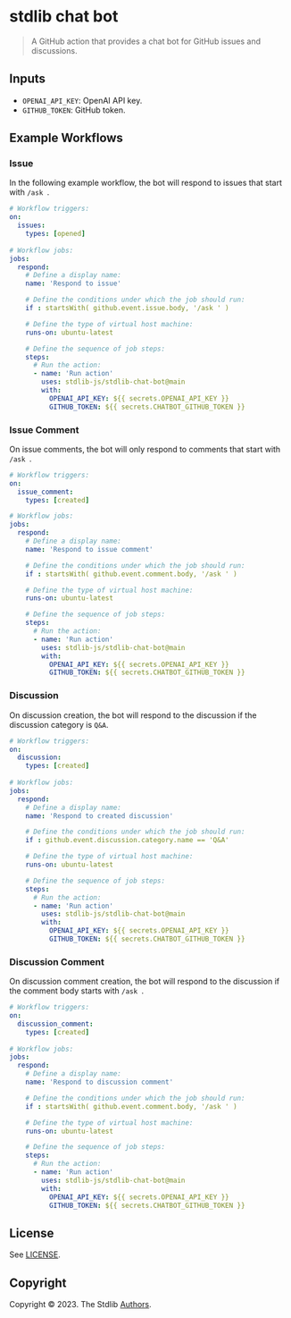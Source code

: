 # stdlib chat bot

> A GitHub action that provides a chat bot for GitHub issues and discussions.

## Inputs

-   `OPENAI_API_KEY`: OpenAI API key.
-   `GITHUB_TOKEN`: GitHub token.

## Example Workflows

### Issue

In the following example workflow, the bot will respond to issues that start with `/ask `.

```yaml
# Workflow triggers:
on:
  issues:
    types: [opened]
    
# Workflow jobs:
jobs:
  respond:
    # Define a display name:
    name: 'Respond to issue'

    # Define the conditions under which the job should run:
    if : startsWith( github.event.issue.body, '/ask ' )

    # Define the type of virtual host machine:
    runs-on: ubuntu-latest

    # Define the sequence of job steps:
    steps:
      # Run the action:
      - name: 'Run action'
        uses: stdlib-js/stdlib-chat-bot@main
        with:
          OPENAI_API_KEY: ${{ secrets.OPENAI_API_KEY }}
          GITHUB_TOKEN: ${{ secrets.CHATBOT_GITHUB_TOKEN }}
```

### Issue Comment

On issue comments, the bot will only respond to comments that start with `/ask `.

```yaml
# Workflow triggers:
on:
  issue_comment:
    types: [created]

# Workflow jobs:
jobs:
  respond:
    # Define a display name:
    name: 'Respond to issue comment'

    # Define the conditions under which the job should run:
    if : startsWith( github.event.comment.body, '/ask ' )

    # Define the type of virtual host machine:
    runs-on: ubuntu-latest

    # Define the sequence of job steps:
    steps:
      # Run the action:
      - name: 'Run action'
        uses: stdlib-js/stdlib-chat-bot@main
        with:
          OPENAI_API_KEY: ${{ secrets.OPENAI_API_KEY }}
          GITHUB_TOKEN: ${{ secrets.CHATBOT_GITHUB_TOKEN }}
```

### Discussion

On discussion creation, the bot will respond to the discussion if the discussion category is `Q&A`.

```yaml
# Workflow triggers:
on:
  discussion:
    types: [created]
    
# Workflow jobs:
jobs:
  respond:
    # Define a display name:
    name: 'Respond to created discussion'

    # Define the conditions under which the job should run:
    if : github.event.discussion.category.name == 'Q&A'

    # Define the type of virtual host machine:
    runs-on: ubuntu-latest

    # Define the sequence of job steps:
    steps:
      # Run the action:
      - name: 'Run action'
        uses: stdlib-js/stdlib-chat-bot@main
        with:
          OPENAI_API_KEY: ${{ secrets.OPENAI_API_KEY }}
          GITHUB_TOKEN: ${{ secrets.CHATBOT_GITHUB_TOKEN }}
```

### Discussion Comment

On discussion comment creation, the bot will respond to the discussion if the comment body starts with `/ask `.

```yaml
# Workflow triggers:
on:
  discussion_comment:
    types: [created]
    
# Workflow jobs:
jobs:
  respond:
    # Define a display name:
    name: 'Respond to discussion comment'

    # Define the conditions under which the job should run:
    if : startsWith( github.event.comment.body, '/ask ' )

    # Define the type of virtual host machine:
    runs-on: ubuntu-latest

    # Define the sequence of job steps:
    steps:
      # Run the action:
      - name: 'Run action'
        uses: stdlib-js/stdlib-chat-bot@main
        with:
          OPENAI_API_KEY: ${{ secrets.OPENAI_API_KEY }}
          GITHUB_TOKEN: ${{ secrets.CHATBOT_GITHUB_TOKEN }}
```

## License

See [LICENSE][stdlib-license].


## Copyright

Copyright &copy; 2023. The Stdlib [Authors][stdlib-authors].

<!-- Section for all links. Make sure to keep an empty line after the `section` element and another before the `/section` close. -->

<section class="links">

[stdlib]: https://github.com/stdlib-js/stdlib

[stdlib-authors]: https://github.com/stdlib-js/stdlib/graphs/contributors

[stdlib-license]: https://raw.githubusercontent.com/stdlib-js/stdlib-chat-bot/main/LICENSE

</section>

<!-- /.links -->
